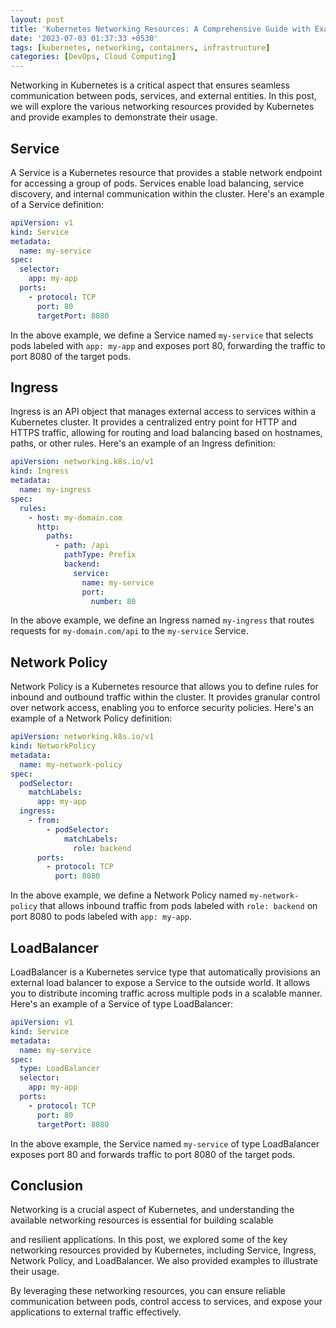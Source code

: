 ```yaml
---
layout: post
title: 'Kubernetes Networking Resources: A Comprehensive Guide with Examples'
date: '2023-07-03 01:37:33 +0530'
tags: [kubernetes, networking, containers, infrastructure]
categories: [DevOps, Cloud Computing]
---
```


Networking in Kubernetes is a critical aspect that ensures seamless communication between pods, services, and external entities. In this post, we will explore the various networking resources provided by Kubernetes and provide examples to demonstrate their usage.

## Service

A Service is a Kubernetes resource that provides a stable network endpoint for accessing a group of pods. Services enable load balancing, service discovery, and internal communication within the cluster. Here's an example of a Service definition:

```yaml
apiVersion: v1
kind: Service
metadata:
  name: my-service
spec:
  selector:
    app: my-app
  ports:
    - protocol: TCP
      port: 80
      targetPort: 8080
```

In the above example, we define a Service named `my-service` that selects pods labeled with `app: my-app` and exposes port 80, forwarding the traffic to port 8080 of the target pods.

## Ingress

Ingress is an API object that manages external access to services within a Kubernetes cluster. It provides a centralized entry point for HTTP and HTTPS traffic, allowing for routing and load balancing based on hostnames, paths, or other rules. Here's an example of an Ingress definition:

```yaml
apiVersion: networking.k8s.io/v1
kind: Ingress
metadata:
  name: my-ingress
spec:
  rules:
    - host: my-domain.com
      http:
        paths:
          - path: /api
            pathType: Prefix
            backend:
              service:
                name: my-service
                port:
                  number: 80
```

In the above example, we define an Ingress named `my-ingress` that routes requests for `my-domain.com/api` to the `my-service` Service.

## Network Policy

Network Policy is a Kubernetes resource that allows you to define rules for inbound and outbound traffic within the cluster. It provides granular control over network access, enabling you to enforce security policies. Here's an example of a Network Policy definition:

```yaml
apiVersion: networking.k8s.io/v1
kind: NetworkPolicy
metadata:
  name: my-network-policy
spec:
  podSelector:
    matchLabels:
      app: my-app
  ingress:
    - from:
        - podSelector:
            matchLabels:
              role: backend
      ports:
        - protocol: TCP
          port: 8080
```

In the above example, we define a Network Policy named `my-network-policy` that allows inbound traffic from pods labeled with `role: backend` on port 8080 to pods labeled with `app: my-app`.

## LoadBalancer

LoadBalancer is a Kubernetes service type that automatically provisions an external load balancer to expose a Service to the outside world. It allows you to distribute incoming traffic across multiple pods in a scalable manner. Here's an example of a Service of type LoadBalancer:

```yaml
apiVersion: v1
kind: Service
metadata:
  name: my-service
spec:
  type: LoadBalancer
  selector:
    app: my-app
  ports:
    - protocol: TCP
      port: 80
      targetPort: 8080
```

In the above example, the Service named `my-service` of type LoadBalancer exposes port 80 and forwards traffic to port 8080 of the target pods.

## Conclusion

Networking is a crucial aspect of Kubernetes, and understanding the available networking resources is essential for building scalable

 and resilient applications. In this post, we explored some of the key networking resources provided by Kubernetes, including Service, Ingress, Network Policy, and LoadBalancer. We also provided examples to illustrate their usage.

By leveraging these networking resources, you can ensure reliable communication between pods, control access to services, and expose your applications to external traffic effectively.
